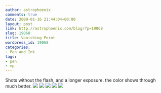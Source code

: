 ```yaml
---
author: astrophoenix
comments: true
date: 2009-01-16 21:44:04+00:00
layout: post
link: http://astrophoenix.com/blog/?p=19068
slug: 19068
title: Vanishing Point
wordpress_id: 19068
categories:
- Pen and Ink
tags:
- pen
- vp
---
```


Shots without the flash, and a longer exposure. the color shows through much better.
[![](/blog/wp-uploads/astrophoenix/2010/12/pilot_vanishing_point_0396_compressed-300x225.jpg)](/blog/wp-uploads/astrophoenix/2010/12/pilot_vanishing_point_0396_compressed.jpg)
[![](/blog/wp-uploads/astrophoenix/2010/12/pilot_vanishing_point_0397_compressed-300x225.jpg)](/blog/wp-uploads/astrophoenix/2010/12/pilot_vanishing_point_0397_compressed.jpg)
[![](/blog/wp-uploads/astrophoenix/2010/12/pilot_vanishing_point_0398_compressed-300x225.jpg)](/blog/wp-uploads/astrophoenix/2010/12/pilot_vanishing_point_0398_compressed.jpg)
[![](/blog/wp-uploads/astrophoenix/2010/12/pilot_vanishing_point_0400_compressed-300x237.jpg)](/blog/wp-uploads/astrophoenix/2010/12/pilot_vanishing_point_0400_compressed.jpg)
[![](/blog/wp-uploads/astrophoenix/2010/12/pilot_vanishing_point_0399_compressed-300x225.jpg)](/blog/wp-uploads/astrophoenix/2010/12/pilot_vanishing_point_0399_compressed.jpg)
